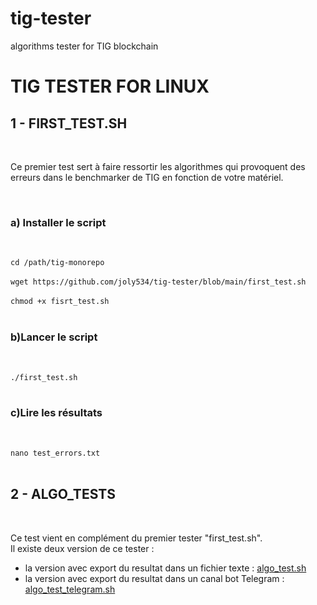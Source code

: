 # tig-tester
algorithms tester for TIG blockchain 
<H1>TIG TESTER FOR LINUX</H1>

<h2> 1 - FIRST_TEST.SH</h2><br/>
<p>
  Ce premier test sert à faire ressortir les algorithmes qui provoquent des erreurs dans le benchmarker de TIG en fonction de votre matériel.<br/>
</p><br/>
<H3>a) Installer le script</H3><br/>

`cd /path/tig-monorepo`<br/><br/>
`wget https://github.com/joly534/tig-tester/blob/main/first_test.sh`<br/><br/>
`chmod +x fisrt_test.sh`<br/><br/>

<h3>b)Lancer le script</h3><br/>

`./first_test.sh`<br/><br/>

<h3>c)Lire les résultats</h3><br/>

`nano test_errors.txt`<br/><br/>

<h2> 2 - ALGO_TESTS</h2><br/>
<p>
  Ce test vient en complément du premier tester "first_test.sh".<br/>
  Il existe deux version de ce tester :
  <ul>
    <li>la version avec export du resultat dans un fichier texte : <a href="https://github.com/joly534/tig-tester/blob/main/algos_test.sh">algo_test.sh</a></li> 
    <li>la version avec export du resultat dans un canal bot Telegram : <a href="https://github.com/joly534/tig-tester/blob/main/algo_test_telegram.sh">algo_test_telegram.sh</a></li>  
  </ul>

